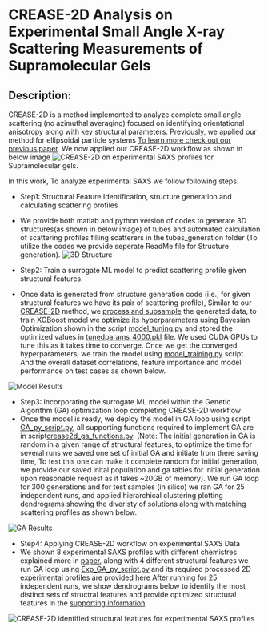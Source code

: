 # CREASE-2D Analysis on Experimental Small Angle X-ray Scattering Measurements of Supramolecular Gels


## Description:

CREASE-2D is a method implemented to analyze complete small angle scattering (no azimuthal averaging) focused on identifying orientational anisotropy along with key structural parameters. Previously, we applied our method for ellipsoidal particle systems [To learn more check out our previous paper](https://pubs.acs.org/doi/10.1021/jacsau.4c00068). We now applied our CREASE-2D workflow as shown in below image ![CREASE-2D](https://github.com/arthijayaraman-lab/CREASE-2D_Tubes_Exp_SAXS_Analysis/blob/main/images/FigS1.png) on experimental SAXS profiles for Supramolecular gels. 

In this work, To analyze experimental SAXS we follow following steps.
 - Step1: Structural Feature Identification, structure generation and calculating scattering profiles
  - We provide both matlab and python version of codes to generate 3D structures(as shown in below image) of tubes and automated calculation of scattering profiles filling scatterers in the tubes_generation folder (To utilize the codes we provide seperate ReadMe file for Structure generation).
![3D Structure](https://github.com/arthijayaraman-lab/CREASE-2D_Tubes_Exp_SAXS_Analysis/blob/main/images/Fig4.png)

- Step2: Train a surrogate ML model to predict scattering profile given structural features.
 - Once data is generated from structure generation code (i.e., for given structural features we have its pair of scattering profile), Similar to our [CREASE-2D](https://pubs.acs.org/doi/10.1021/jacsau.4c00068) method, we [process and subsample](https://github.com/arthijayaraman-lab/CREASE-2D_Tubes_Exp_SAXS_Analysis/blob/main/ml_model_training_ga_optimization/process_and_subsample.py) the generated data, to train XGBoost model we optimize its hyperparameters using Bayesian Optimization shown in the script [model_tuning.py](https://github.com/arthijayaraman-lab/CREASE-2D_Tubes_Exp_SAXS_Analysis/blob/main/ml_model_training_ga_optimization/model_tuning.py) and stored the optimized values in [tunedparams_4000.pkl](https://github.com/arthijayaraman-lab/CREASE-2D_Tubes_Exp_SAXS_Analysis/blob/main/ml_model_training_ga_optimization/tunedparams_4000.pkl) file. We used CUDA GPUs to tune this as it takes time to converge. Once we get the converged hyperparameters, we train the model using [model_training.py](https://github.com/arthijayaraman-lab/CREASE-2D_Tubes_Exp_SAXS_Analysis/blob/main/ml_model_training_ga_optimization/model_training.py) script. And the overall dataset correlations, feature importance and model performance on test cases as shown below.

  ![Model Results](https://github.com/arthijayaraman-lab/CREASE-2D_Tubes_Exp_SAXS_Analysis/blob/main/images/Fig7.png)


- Step3: Incorporating the surrogate ML model within the Genetic Algorithm (GA) optimization loop completing CREASE-2D workflow
 - Once the model is ready, we deploy the model in GA loop using script [GA_py_script.py](https://github.com/arthijayaraman-lab/CREASE-2D_Tubes_Exp_SAXS_Analysis/blob/main/ml_model_training_ga_optimization/GA_py_script.py), all supporting functions required to implement GA are in script[crease2d_ga_functions.py](https://github.com/arthijayaraman-lab/CREASE-2D_Tubes_Exp_SAXS_Analysis/blob/main/ml_model_training_ga_optimization/crease2d_ga_functions.py). (Note: The initial generation in GA is random in a given range of structural features, to optimize the time for several runs we saved one set of initial GA and initiate from there saving time, To test this one can make it complete random for initial generation, we provide our saved inital population and ga tables for initial generation upon reasonable request as it takes ~20GB of memory). We run GA loop for 300 generations and for test samples (in silico) we ran GA for 25 independent runs, and applied hierarchical clustering plotting dendrograms showing the diveristy of solutions along with matching scattering profiles as shown below.

![GA Results](https://github.com/arthijayaraman-lab/CREASE-2D_Tubes_Exp_SAXS_Analysis/blob/main/images/FigS6.png)

- Step4: Applying CREASE-2D workflow on experimental SAXS Data
 - We shown 8 experimental SAXS profiles with different chemistres explained more in [paper](XXXX), along with 4 different structural features we run GA loop using [Exp_GA_py_script.py](https://github.com/arthijayaraman-lab/CREASE-2D_Tubes_Exp_SAXS_Analysis/blob/main/Experimental_data/Exp_GA_py_script.py) and its required processed 2D experimental profiles are provided [here](https://github.com/arthijayaraman-lab/CREASE-2D_Tubes_Exp_SAXS_Analysis/tree/main/Experimental_data/process_experimental_data) After running for 25 independent runs, we show dendrograms below to identify the most distinct sets of structral features and provide optimized structural features in the [supporting information](XXXX)

![CREASE-2D identified structural features for experimental SAXS profiles](https://github.com/arthijayaraman-lab/CREASE-2D_Tubes_Exp_SAXS_Analysis/blob/main/images/dendrograms.png)



